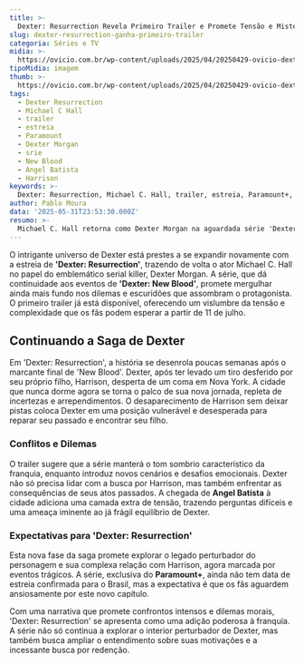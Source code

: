 ```yaml
---
title: >-
  Dexter: Resurrection Revela Primeiro Trailer e Promete Tensão e Mistério
slug: dexter-resurrection-ganha-primeiro-trailer
categoria: Séries e TV
midia: >-
  https://ovicio.com.br/wp-content/uploads/2025/04/20250429-ovicio-dexter-ressurection-scaled.webp
tipoMidia: imagem
thumb: >-
  https://ovicio.com.br/wp-content/uploads/2025/04/20250429-ovicio-dexter-ressurection-scaled.webp
tags:
  - Dexter Resurrection
  - Michael C Hall
  - trailer
  - estreia
  - Paramount
  - Dexter Morgan
  - srie
  - New Blood
  - Angel Batista
  - Harrison
keywords: >-
  Dexter: Resurrection, Michael C. Hall, trailer, estreia, Paramount+, Dexter Morgan, série, New Blood, Angel Batista, Harrison
author: Pablo Moura
data: '2025-05-31T23:53:30.000Z'
resumo: >-
  Michael C. Hall retorna como Dexter Morgan na aguardada série 'Dexter: Resurrection', com estreia prevista para 11 de julho. A produção promete explorar a complexidade psicológica do personagem em uma busca desesperada por seu filho desaparecido.
---
```


O intrigante universo de Dexter está prestes a se expandir novamente com a estreia de **'Dexter: Resurrection'**, trazendo de volta o ator Michael C. Hall no papel do emblemático serial killer, Dexter Morgan. A série, que dá continuidade aos eventos de **'Dexter: New Blood'**, promete mergulhar ainda mais fundo nos dilemas e escuridões que assombram o protagonista. O primeiro trailer já está disponível, oferecendo um vislumbre da tensão e complexidade que os fãs podem esperar a partir de 11 de julho.

## Continuando a Saga de Dexter

Em 'Dexter: Resurrection', a história se desenrola poucas semanas após o marcante final de 'New Blood'. Dexter, após ter levado um tiro desferido por seu próprio filho, Harrison, desperta de um coma em Nova York. A cidade que nunca dorme agora se torna o palco de sua nova jornada, repleta de incertezas e arrependimentos. O desaparecimento de Harrison sem deixar pistas coloca Dexter em uma posição vulnerável e desesperada para reparar seu passado e encontrar seu filho.

### Conflitos e Dilemas

O trailer sugere que a série manterá o tom sombrio característico da franquia, enquanto introduz novos cenários e desafios emocionais. Dexter não só precisa lidar com a busca por Harrison, mas também enfrentar as consequências de seus atos passados. A chegada de **Angel Batista** à cidade adiciona uma camada extra de tensão, trazendo perguntas difíceis e uma ameaça iminente ao já frágil equilíbrio de Dexter.

### Expectativas para 'Dexter: Resurrection'

Esta nova fase da saga promete explorar o legado perturbador do personagem e sua complexa relação com Harrison, agora marcada por eventos trágicos. A série, exclusiva do **Paramount+**, ainda não tem data de estreia confirmada para o Brasil, mas a expectativa é que os fãs aguardem ansiosamente por este novo capítulo.

Com uma narrativa que promete confrontos intensos e dilemas morais, 'Dexter: Resurrection' se apresenta como uma adição poderosa à franquia. A série não só continua a explorar o interior perturbador de Dexter, mas também busca ampliar o entendimento sobre suas motivações e a incessante busca por redenção.